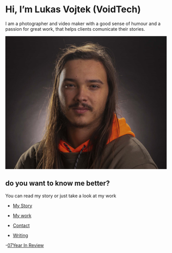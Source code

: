 # Hi, I’m Lukas Vojtek (VoidTech)
I am a photographer and video maker with a good sense of humour and a passion for great work, that helps clients comunicate their stories.

![Hi thats me](/portret2.jpg) 
## do you want to know me better?
You can read my story or just take a look at my work

- [My Story](/aboutme.md) <!-- Step out of this folder and link to your home page. See: Step 2 -->
- [My work](/work.md)

- [Contact](Contact.md)

- [Writing](Writing.md)

-[07Year In Review](07-year-in-review.md)



